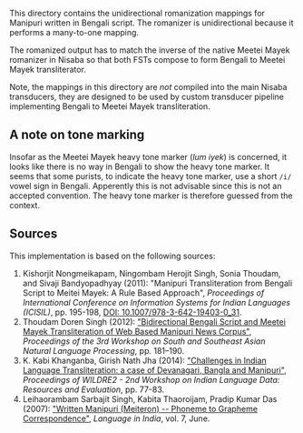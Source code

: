 This directory contains the unidirectional romanization mappings for Manipuri
written in Bengali script. The romanizer is unidirectional because it performs a
many-to-one mapping.

The romanized output has to match the inverse of the native Meetei Mayek
romanizer in Nisaba so that both FSTs compose to form Bengali to Meetei Mayek
transliterator.

Note, the mappings in this directory are *not* compiled into the main Nisaba
transducers, they are designed to be used by custom transducer pipeline
implementing Bengali to Meetei Mayek transliteration.

## A note on tone marking

Insofar as the Meetei Mayek heavy tone marker (*lum iyek*) is concerned, it
looks like there is no way in Bengali to show the heavy tone marker. It seems
that some purists, to indicate the heavy tone marker, use a short `/i/` vowel
sign in Bengali. Apperently this is not advisable since this is not an accepted
convention. The heavy tone marker is therefore guessed from the context.

## Sources

This implementation is based on the following sources:

1.  Kishorjit Nongmeikapam, Ningombam Herojit Singh, Sonia Thoudam, and Sivaji
    Bandyopadhyay (2011): "Manipuri Transliteration from Bengali Script to
    Meitei Mayek: A Rule Based Approach", *Proceedings of International
    Conference on Information Systems for Indian Languages (ICISIL)*, pp.
    195-198,
    [DOI: 10.1007/978-3-642-19403-0_31](https://link.springer.com/chapter/10.1007/978-3-642-19403-0_31).
1.  Thoudam Doren Singh (2012): ["Bidirectional Bengali Script and Meetei Mayek
    Transliteration of Web Based Manipuri News
    Corpus"](https://aclanthology.org/W12-5016), *Proceedings of the 3rd
    Workshop on South and Southeast Asian Natural Language Processing*, pp.
    181–190.
1.  K. Kabi Khanganba, Girish Nath Jha (2014): ["Challenges in Indian Language
    Transliteration: a case of Devanagari, Bangla and
    Manipuri"](http://www.lrec-conf.org/proceedings/lrec2014/workshops/LREC2014Workshop-WILDRE%20Proceedings.pdf),
    *Proceedings of WILDRE2 - 2nd Workshop on Indian Language Data: Resources
    and Evaluation*, pp. 77-83.
1.  Leihaorambam Sarbajit Singh, Kabita Thaoroijam, Pradip Kumar Das (2007):
    ["Written Manipuri (Meiteron) -- Phoneme to Grapheme Correspondence"](http://www.languageinindia.com/june2007/meiteiphoneme.pdf),
    *Language in India*, vol. 7, June.
